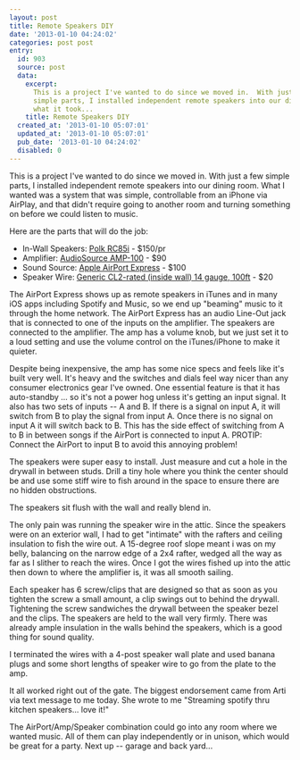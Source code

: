 ```yaml
---
layout: post
title: Remote Speakers DIY
date: '2013-01-10 04:24:02'
categories: post post
entry:
  id: 903
  source: post
  data:
    excerpt:
      This is a project I've wanted to do since we moved in.  With just a few
      simple parts, I installed independent remote speakers into our dining room.  Here's
      what it took...
    title: Remote Speakers DIY
  created_at: '2013-01-10 05:07:01'
  updated_at: '2013-01-10 05:07:01'
  pub_date: '2013-01-10 04:24:02'
  disabled: 0
---
```


This is a project I've wanted to do since we moved in. With just a few simple parts, I installed independent remote speakers into our dining room. What I wanted was a system that was simple, controllable from an iPhone via AirPlay, and that didn't require going to another room and turning something on before we could listen to music.

Here are the parts that will do the job:

- In-Wall Speakers: [Polk RC85i](http://www.amazon.com/dp/B00006I5O6) - $150/pr
- Amplifier: [AudioSource AMP-100](http://www.amazon.com/dp/B00026BQJ6) - $90
- Sound Source: [Apple AirPort Express](http://www.amazon.com/gp/product/B008ALA2RC) - $100
- Speaker Wire: [Generic CL2-rated (inside wall) 14 gauge, 100ft](http://www.newegg.com/Product/Product.aspx?Item=N82E16882876048) - $20

The AirPort Express shows up as remote speakers in iTunes and in many iOS apps including Spotify and Music, so we end up "beaming" music to it through the home network. The AirPort Express has an audio Line-Out jack that is connected to one of the inputs on the amplifier. The speakers are connected to the amplifier. The amp has a volume knob, but we just set it to a loud setting and use the volume control on the iTunes/iPhone to make it quieter.

Despite being inexpensive, the amp has some nice specs and feels like it's built very well. It's heavy and the switches and dials feel way nicer than any consumer electronics gear I've owned. One essential feature is that it has auto-standby ... so it's not a power hog unless it's getting an input signal. It also has two sets of inputs -- A and B. If there is a signal on input A, it will switch from B to play the signal from input A. Once there is no signal on input A it will switch back to B. This has the side effect of switching from A to B in between songs if the AirPort is connected to input A. PROTIP: Connect the AirPort to input B to avoid this annoying problem!

The speakers were super easy to install. Just measure and cut a hole in the drywall in between studs. Drill a tiny hole where you think the center should be and use some stiff wire to fish around in the space to ensure there are no hidden obstructions.

The speakers sit flush with the wall and really blend in.

The only pain was running the speaker wire in the attic. Since the speakers were on an exterior wall, I had to get "intimate" with the rafters and ceiling insulation to fish the wire out. A 15-degree roof slope meant i was on my belly, balancing on the narrow edge of a 2x4 rafter, wedged all the way as far as I slither to reach the wires. Once I got the wires fished up into the attic then down to where the amplifier is, it was all smooth sailing.

Each speaker has 6 screw/clips that are designed so that as soon as you tighten the screw a small amount, a clip swings out to behind the drywall. Tightening the screw sandwiches the drywall between the speaker bezel and the clips. The speakers are held to the wall very firmly. There was already ample insulation in the walls behind the speakers, which is a good thing for sound quality.

I terminated the wires with a 4-post speaker wall plate and used banana plugs and some short lengths of speaker wire to go from the plate to the amp.

It all worked right out of the gate. The biggest endorsement came from Arti via text message to me today. She wrote to me "Streaming spotify thru kitchen speakers... love it!"

The AirPort/Amp/Speaker combination could go into any room where we wanted music. All of them can play independently or in unison, which would be great for a party. Next up -- garage and back yard...
